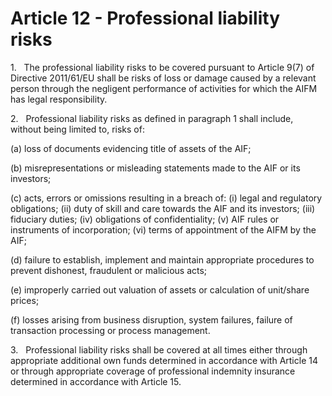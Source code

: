 # Article 12 - Professional liability risks


1.   The professional liability risks to be covered pursuant to Article 9(7) of Directive 2011/61/EU shall be risks of loss or damage caused by a relevant person through the negligent performance of activities for which the AIFM has legal responsibility.

2.   Professional liability risks as defined in paragraph 1 shall include, without being limited to, risks of:

(a) loss of documents evidencing title of assets of the AIF;

(b) misrepresentations or misleading statements made to the AIF or its investors;

(c) acts, errors or omissions resulting in a breach of: (i) legal and regulatory obligations; (ii) duty of skill and care towards the AIF and its investors; (iii) fiduciary duties; (iv) obligations of confidentiality; (v) AIF rules or instruments of incorporation; (vi) terms of appointment of the AIFM by the AIF;

(d) failure to establish, implement and maintain appropriate procedures to prevent dishonest, fraudulent or malicious acts;

(e) improperly carried out valuation of assets or calculation of unit/share prices;

(f) losses arising from business disruption, system failures, failure of transaction processing or process management.

3.   Professional liability risks shall be covered at all times either through appropriate additional own funds determined in accordance with Article 14 or through appropriate coverage of professional indemnity insurance determined in accordance with Article 15.
